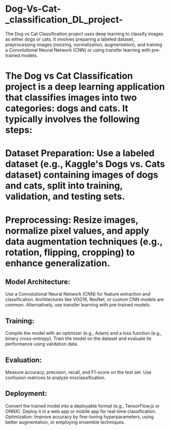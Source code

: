 # Dog-Vs-Cat-_classification_DL_project-
 The Dog vs Cat Classification project uses deep learning to classify images as either dogs or cats. It involves preparing a labeled dataset, preprocessing images (resizing, normalization, augmentation), and training a Convolutional Neural Network (CNN) or using transfer learning with pre-trained models.

# The Dog vs Cat Classification project is a deep learning application that classifies images into two categories: dogs and cats. It typically involves the following steps:

 # Dataset Preparation: Use a labeled dataset (e.g., Kaggle's Dogs vs. Cats dataset) containing images of dogs and cats, split into training, validation, and testing sets.

# Preprocessing: Resize images, normalize pixel values, and apply data augmentation techniques (e.g., rotation, flipping, cropping) to enhance generalization.

## Model Architecture:

Use a Convolutional Neural Network (CNN) for feature extraction and classification.
Architectures like VGG16, ResNet, or custom CNN models are common.
Alternatively, use transfer learning with pre-trained models.

## Training:

Compile the model with an optimizer (e.g., Adam) and a loss function (e.g., binary cross-entropy).
Train the model on the dataset and evaluate its performance using validation data.

## Evaluation:

Measure accuracy, precision, recall, and F1-score on the test set.
Use confusion matrices to analyze misclassification.

## Deployment:

Convert the trained model into a deployable format (e.g., TensorFlow.js or ONNX).
Deploy it in a web app or mobile app for real-time classification.
Optimization: Improve accuracy by fine-tuning hyperparameters, using better augmentation, or employing ensemble techniques.
